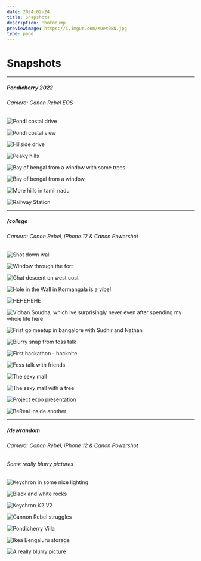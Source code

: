 ```yaml
---
date: 2024-02-24
title: Snapshots
description: Photodump
previewimage: https://i.imgur.com/KUet9BN.jpg
type: page
---
```


# Snapshots

---

##### Pondicherry 2022
###### Camera: Canon Rebel EOS

<div class="image-grid">

![Pondi costal drive](https://i.imgur.com/EdVqF3s.jpg)

![Pondi costal view](https://i.imgur.com/K5RGcQI.jpg)

![Hillside drive](https://i.imgur.com/KUet9BN.jpg)

![Peaky hills](https://i.imgur.com/h5S0i45.jpg)

![Bay of bengal from a window with some trees](https://i.imgur.com/cgACPjM.jpg)

![Bay of bengal from a window](https://i.imgur.com/rwB61P4.jpg)

![More hills in tamil nadu](https://i.imgur.com/NTrFuRn.jpg)

![Railway Station](https://i.imgur.com/GJIXTg4.jpg)

</div>

---

##### /college
###### Camera: Canon Rebel, iPhone 12 & Canon Powershot

<div class="image-grid">

![Shot down wall](https://i.imgur.com/4aCMwYW.jpg)

![Window through the fort](https://i.imgur.com/A7OPUuM.jpg)

![Ghat descent on west cost](https://i.imgur.com/agAwA6L.jpg)

![Hole in the Wall in Kormangala is a vibe!](https://i.imgur.com/zLDGtul.jpg)

![HEHEHEHE](https://i.imgur.com/eCGcOri.jpg)

![Vidhan Soudha, which ive surprisingly never even after spending my whole life here](https://i.imgur.com/ohigp5U.jpg)

![Frist go meetup in bangalore with Sudhir and Nathan](https://i.imgur.com/G0JYhn1.jpg)

![Blurry snap from foss talk](https://i.imgur.com/7OAa8tn.jpg)

![First hackathon - hacknite](https://i.imgur.com/Yg3di6k.jpg)

![Foss talk with friends](https://i.imgur.com/WGTr4Wq.jpg)

![The sexy mall](https://i.imgur.com/UbeGLEd.jpg)

![The sexy mall with a tree](https://i.imgur.com/W4cJO40.jpg)

![Project expo presentation](https://i.imgur.com/JjjO75w.png)

![BeReal inside another](https://i.imgur.com/5HPnfMy.jpg)

</div>

---

##### /dev/random
###### Camera: Canon Rebel, iPhone 12 & Canon Powershot
###### Some really blurry pictures

<div class="image-grid">

![Keychron in some nice lighting](https://i.imgur.com/mroJJik.jpg)

![Black and white rocks](https://i.imgur.com/sMMx1f0.jpg)


![Keychron K2 V2](https://i.imgur.com/NVUKPKO.jpg)

![Cannon Rebel struggles](https://i.imgur.com/r1W9ohZ.jpg)

![Pondicherry Villa](https://i.imgur.com/Pu176PH.jpg)

![Ikea Bengaluru storage](https://i.imgur.com/HZ3hHs0.jpg)

![A really blurry picture](https://i.imgur.com/5Gu1EZQ.jpg)

</div>


<script>
    const galleryImages = document.querySelectorAll('img:not(#theme-toggle)');

    galleryImages.forEach(image => {
        image.addEventListener('click', () => {
            // open source
            window.navigator.vibrate(500);
            window.open(image.src, '_blank');
        });
        // add lazy loading
        image.setAttribute('loading', 'lazy');
    });
</script>

<!-- Some chat GPT'd code for handling images -->
<!-- <div class="image-overlay">
    <span class="close">&times;</span>
    <img loading="lazy" src="" alt="Large image" class="large-image">
</div>

<script>
    const galleryImages = document.querySelectorAll('img:not(#theme-toggle)');
    const imageOverlay = document.querySelector('.image-overlay');
    const largeImage = document.querySelector('.large-image');
    const close = document.querySelector('.close');

    galleryImages.forEach(image => {
        image.addEventListener('click', () => {
        imageOverlay.style.visibility = 'visible';
        imageOverlay.style.opacity = '1';
        largeImage.src = image.src;
        });
    });

    close.addEventListener('click', () => {
        imageOverlay.style.visibility = 'hidden';
        imageOverlay.style.opacity = '0';
    });

    window.addEventListener('keydown', (event) => {
        if (event.key === 'Escape') {
            imageOverlay.style.visibility = 'hidden';
            imageOverlay.style.opacity = '0';
        }
    });


</script> -->
